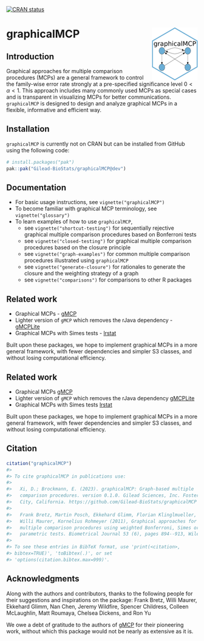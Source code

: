 
<!-- README.md is generated from README.Rmd. Please edit that file -->
<!-- badges: start -->

[![CRAN
status](https://www.r-pkg.org/badges/version/graphicalMCP)](https://cran.r-project.org/package=graphicalMCP)

<!-- badges: end -->

# graphicalMCP <a href="https://urban-sniffle-p11zlpj.pages.github.io/"><img src="man/figures/logo.png" align="right" height="139" /></a>

## Introduction

Graphical approaches for multiple comparison procedures (MCPs) are a
general framework to control the family-wise error rate strongly at a
pre-specified significance level $0<\alpha<1$. This approach includes
many commonly used MCPs as special cases and is transparent in
visualizing MCPs for better communications. `graphicalMCP` is designed
to design and analyze graphical MCPs in a flexible, informative and
efficient way.

## Installation

`graphicalMCP` is currently not on CRAN but can be installed from GitHub
using the following code:

``` r
# install.packages("pak")
pak::pak("Gilead-BioStats/graphicalMCP@dev")
```

## Documentation

- For basic usage instructions, see `vignette("graphicalMCP")`
- To become familiar with graphical MCP terminology, see
  `vignette("glossary")`
- To learn examples of how to use `graphicalMCP`,
  - see `vignette("shortcut-testing")` for sequentially rejective
    graphical multiple comparison procedures based on Bonferroni tests
  - see `vignette("closed-testing")` for graphical multiple comparison
    procedures based on the closure principle
  - see `vignette("graph-examples")` for common multiple comparison
    procedures illustrated using `graphicalMCP`
  - see `vignette("generate-closure")` for rationales to generate the
    closure and the weighting strategy of a graph
  - see `vignette("comparisons")` for comparisons to other R packages

## Related work

- Graphical MCPs - [gMCP](https://cran.r-project.org/package=gMCP)
- Lighter version of `gMCP` which removes the rJava dependency -
  [gMCPLite](https://cran.r-project.org/package=gMCPLite)
- Graphical MCPs with Simes tests -
  [lrstat](https://cran.r-project.org/package=lrstat)

Built upon these packages, we hope to implement graphical MCPs in a more
general framework, with fewer dependencies and simpler S3 classes, and
without losing computational efficiency.

## Related work

- Graphical MCPs [gMCP](https://cran.r-project.org/package=gMCP)
- Lighter version of `gMCP` which removes the rJava dependency
  [gMCPLite](https://cran.r-project.org/package=gMCPLite)
- Graphical MCPs with Simes tests
  [lrstat](https://cran.r-project.org/package=lrstat)

Built upon these packages, we hope to implement graphical MCPs in a more
general framework, with fewer dependencies and simpler S3 classes, and
without losing computational efficiency.

## Citation

``` r
citation("graphicalMCP")
#> 
#> To cite graphicalMCP in publications use:
#> 
#>   Xi, D.; Brockmann, E. (2023). graphicalMCP: Graph-based multiple
#>   comparison procedures. version 0.1.0. Gilead Sciences, Inc. Foster
#>   City, California. https://github.com/Gilead-BioStats/graphicalMCP
#> 
#>   Frank Bretz, Martin Posch, Ekkehard Glimm, Florian Klinglmueller,
#>   Willi Maurer, Kornelius Rohmeyer (2011), Graphical approaches for
#>   multiple comparison procedures using weighted Bonferroni, Simes or
#>   parametric tests. Biometrical Journal 53 (6), pages 894--913, Wiley.
#> 
#> To see these entries in BibTeX format, use 'print(<citation>,
#> bibtex=TRUE)', 'toBibtex(.)', or set
#> 'options(citation.bibtex.max=999)'.
```

## Acknowledgments

Along with the authors and contributors, thanks to the following people
for their suggestions and inspirations on the package: Frank Bretz,
Willi Maurer, Ekkehard Glimm, Nan Chen, Jeremy Wildfire, Spencer
Childress, Colleen McLaughlin, Matt Roumaya, Chelsea Dickens, and Ron Yu

We owe a debt of gratitude to the authors of
[gMCP](https://cran.r-project.org/package=gMCP) for their pioneering
work, without which this package would not be nearly as extensive as it
is.
